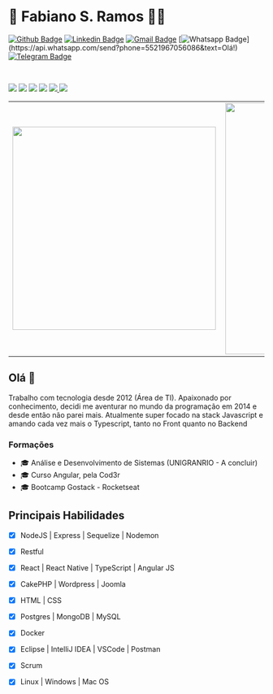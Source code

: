 # 🚀 Fabiano S. Ramos 👨‍💻 

[![Github Badge](https://img.shields.io/badge/-Github-000?style=flat-square&logo=Github&logoColor=white&link=https://github.com/fanramosdev)](https://github.com/fabramosdev)
[![Linkedin Badge](https://img.shields.io/badge/-LinkedIn-blue?style=flat-square&logo=Linkedin&logoColor=white&link=https://www.linkedin.com/in/fabianoramosdev/)](https://www.linkedin.com/in/fabianoramosdev/)
[![Gmail Badge](https://img.shields.io/badge/-Gmail-c14438?style=flat-square&logo=Gmail&logoColor=white&link=mailto:fabiano.suporteinfo@gmail.com)](mailto:fabiano.suporteinfo@gmail.com/)
[![Whatsapp Badge](https://img.shields.io/badge/-Whatsapp-4CA143?style=flat-square&labelColor=4CA143&logo=whatsapp&logoColor=white&link=https://api.whatsapp.com/send?phone=5521967056086&text=Olá!)](https://api.whatsapp.com/send?phone=5521967056086&text=Olá!)
[![Telegram Badge](https://img.shields.io/badge/-Telegram-1ca0f1?style=flat-square&labelColor=1ca0f1&logo=telegram&logoColor=white&link=https://t.me/fabianoramosdev)](https://t.me/fabianoramosdev)

<br/>

<p>
  <img src="http://views.whatilearened.today/views/github/fabramosdev/views.svg" />
  <img src="https://img.shields.io/badge/Front End-React-0699c0" />
  <img src="https://img.shields.io/badge/Back End-NodeJS-76cc77" />
  <img src="https://img.shields.io/badge/Mobile-React Native-7159c1" />
  <a href="https://github.com/fabramosdev/">
    <img src="https://img.shields.io/github/followers/fabramosdev?color=%234CC61E&label=GitHub%20Followers%20%3A" />
  </a>
  <a href="https://github.com/fabramosdev?tab=repositories">
    <img src="https://badges.frapsoft.com/os/v2/open-source.svg?v=103" />
  </a>
</p>

<center>	
  <table>	
    <tr>	
        <td><img width="400px" align="left" src="https://github-readme-stats.vercel.app/api/top-langs/?username=fabramosdev&hide=html&layout=compact" /></td>	
        <td><img width="495px" align="left" src="https://github-readme-stats.vercel.app/api?username=fabramosdev&show_icons=true&theme=radical" /></td>	
    </tr>   	
  </table>	
</center>	


## Olá 👋

Trabalho com tecnologia desde 2012 (Área de TI). Apaixonado por conhecimento, decidi me aventurar no mundo da programação em 2014 e desde então não parei mais. Atualmente super focado na stack Javascript e amando cada vez mais o Typescript, tanto no Front quanto no Backend

### Formações
- 🎓 Análise e Desenvolvimento de Sistemas (UNIGRANRIO - A concluir)
- 🎓 Curso Angular, pela Cod3r 
- 🎓 Bootcamp Gostack - Rocketseat

## Principais Habilidades

- [x] NodeJS | Express | Sequelize | Nodemon
- [x] Restful 
- [x] React | React Native | TypeScript | Angular JS 
- [x] CakePHP | Wordpress | Joomla 
- [x] HTML | CSS
- [x] Postgres | MongoDB | MySQL
- [x] Docker 
- [x] Eclipse | IntelliJ IDEA | VSCode | Postman
- [x] Scrum
- [x] Linux | Windows | Mac OS 

